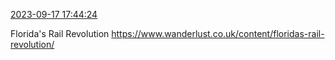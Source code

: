 [2023-09-17 17:44:24](https://mstdn.social/@hill_wanderer/111081728532266141)

Florida&#39;s Rail Revolution <a href="https://www.wanderlust.co.uk/content/floridas-rail-revolution/" target="_blank" rel="nofollow noopener noreferrer" translate="no">https://www.wanderlust.co.uk/content/floridas-rail-revolution/</a>